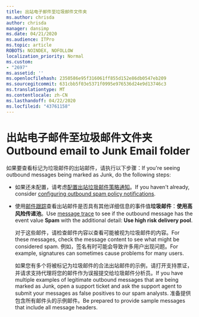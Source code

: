```yaml
---
title: 出站电子邮件至垃圾邮件文件夹
ms.author: chrisda
author: chrisda
manager: dansimp
ms.date: 04/21/2020
ms.audience: ITPro
ms.topic: article
ROBOTS: NOINDEX, NOFOLLOW
localization_priority: Normal
ms.custom:
- "2697"
ms.assetid: ''
ms.openlocfilehash: 2350586e95f316061ff855d152e86db0547eb209
ms.sourcegitcommit: 631cbb5f03e5371f0995e976536d24e9d13746c3
ms.translationtype: MT
ms.contentlocale: zh-CN
ms.lasthandoff: 04/22/2020
ms.locfileid: "43761158"
---
```

# <a name="outbound-email-to-junk-email-folder"></a><span data-ttu-id="1ef32-102">出站电子邮件至垃圾邮件文件夹</span><span class="sxs-lookup"><span data-stu-id="1ef32-102">Outbound email to Junk Email folder</span></span>

<span data-ttu-id="1ef32-103">如果要查看标记为垃圾邮件的出站邮件，请执行以下步骤：</span><span class="sxs-lookup"><span data-stu-id="1ef32-103">If you're seeing outbound messages being marked as Junk, do the following steps:</span></span>

- <span data-ttu-id="1ef32-104">如果还未配置，请考虑[配置出站垃圾邮件策略通知](https://docs.microsoft.com/office365/securitycompliance/configure-the-outbound-spam-policy)。</span><span class="sxs-lookup"><span data-stu-id="1ef32-104">If you haven't already, consider [configuring outbound spam policy notifications](https://docs.microsoft.com/office365/securitycompliance/configure-the-outbound-spam-policy).</span></span>

- <span data-ttu-id="1ef32-105">使用[邮件跟踪](https://docs.microsoft.com/office365/securitycompliance/message-trace-scc)查看出站邮件是否具有其他详细信息的事件值**垃圾邮件**：**使用高风险传递池**。</span><span class="sxs-lookup"><span data-stu-id="1ef32-105">Use [message trace](https://docs.microsoft.com/office365/securitycompliance/message-trace-scc) to see if the outbound message has the event value **Spam** with the additional detail: **Use high risk delivery pool**.</span></span>

  <span data-ttu-id="1ef32-106">对于这些邮件，请检查邮件内容以查看可能被视为垃圾邮件的内容。</span><span class="sxs-lookup"><span data-stu-id="1ef32-106">For these messages, check the message content to see what might be considered spam.</span></span> <span data-ttu-id="1ef32-107">例如，签名有时可能会导致许多用户出现问题。</span><span class="sxs-lookup"><span data-stu-id="1ef32-107">For example, signatures can sometimes cause problems for many users.</span></span>

  <span data-ttu-id="1ef32-108">如果您有多个将被标记为垃圾邮件的合法出站邮件的示例，请打开支持票证，并请求支持代理将您的邮件作为误报提交给垃圾邮件分析员。</span><span class="sxs-lookup"><span data-stu-id="1ef32-108">If you have multiple examples of legitimate outbound messages that are being marked as Junk, open a support ticket and ask the support agent to submit your messages as false positives to our spam analysts.</span></span> <span data-ttu-id="1ef32-109">准备提供包含所有邮件头的示例邮件。</span><span class="sxs-lookup"><span data-stu-id="1ef32-109">Be prepared to provide sample messages that include all message headers.</span></span>
